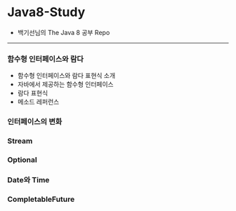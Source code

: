 # Java8-Study
  + 백기선님의 The Java 8 공부 Repo
<hr/>

### 함수형 인터페이스와 람다<br/>
  + 함수형 인터페이스와 람다 표현식 소개<br/>
  + 자바에서 제공하는 함수형 인터페이스<br/>
  + 람다 표현식<br/>
  + 메소드 레퍼런스<br/>
  
### 인터페이스의 변화<br/>

### Stream<br/>

### Optional<br/>

### Date와 Time<br/>

### CompletableFuture<br/>

### <br/>

